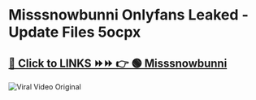 
 # Misssnowbunni Onlyfans Leaked - Update Files 5ocpx

## <h2><a href="https://clipsfans.com/Misssnowbunni&ref=git">🔗 Click to LINKS ⏩⏩ 👉 🟢 Misssnowbunni </a></h2>

<a href="https://clipsfans.com/Misssnowbunni&ref=git" rel="nofollow" data-target="animated-image.originalLink"><img src="https://i.ibb.co.com/xMMVF88/686577567.gif" alt="Viral Video Original" style="max-width: 100%; display: inline-block;" data-target="animated-image.originalImage"></a>

